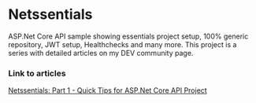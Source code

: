 # Netssentials
ASP.Net Core API sample showing essentials project setup, 100% generic repository, JWT setup, Healthchecks and many more. This project is a series with detailed articles on my DEV community page.

### Link to articles
[Netssentials: Part 1 - Quick Tips for ASP.Net Core API Project](https://dev.to/princetegaton/netssentials-part-1-quick-tips-for-asp-net-core-api-project-22ec)

